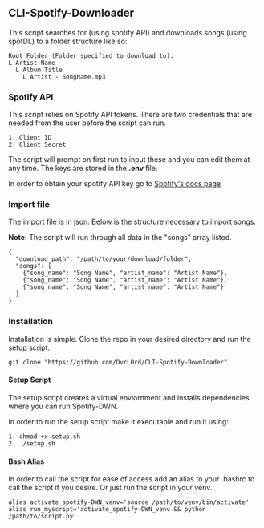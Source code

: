 ## CLI-Spotify-Downloader
This script searches for (using spotify API) and downloads songs (using spotDL) to a folder structure like so:

    Root Folder (Folder specified to download to):
    L Artist Name
      L Album Title
        L Artist - SongName.mp3

### Spotify API
This script relies on Spotify API tokens. There are two credentials that are needed from the user before the script can run.

    1. Client ID
    2. Client Secret

The script will prompt on first run to input these and you can edit them at any time. The keys are stored in the **.env** file.

In order to obtain your spotify API key go to [Spotify's docs page](https://developer.spotify.com/documentation/web-api/tutorials/getting-started)

### Import file
The import file is in json. Below is the structure necessary to import songs.

**Note:** The script will run through all data in the "songs" array listed.
    
    {
      "download_path": "/path/to/your/download/folder",
      "songs": [
        {"song_name": "Song Name", "artist_name": "Artist Name"},
        {"song_name": "Song Name", "artist_name": "Artist Name"},
        {"song_name": "Song Name", "artist_name": "Artist Name"}
      ]
    }

### Installation
Installation is simple. Clone the repo in your desired directory and run the setup script.

    git clone "https://github.com/OvrL0rd/CLI-Spotify-Downloader"

#### Setup Script
The setup script creates a virtual enviornment and installs dependencies where you can run Spotify-DWN.

In order to run the setup script make it executable and run it using:

    1. chmod +x setup.sh
    2. ./setup.sh


#### Bash Alias
In order to call the script for ease of access add an alias to your .bashrc to call the script if you desire. Or just run the script in your venv.

    alias activate_spotify-DWN_venv='source /path/to/venv/bin/activate'
    alias run_myscript='activate_spotify-DWN_venv && python /path/to/script.py'
